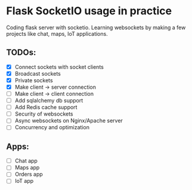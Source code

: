 # Flask SocketIO usage in practice

Coding flask server with socketio.
Learning websockets by making a few projects like chat, maps, IoT applications.


## TODOs:

+ [x] Connect sockets with socket clients
+ [x] Broadcast sockets
+ [x] Private sockets
+ [x] Make client -> server connection
+ [ ] Make client -> client connection
+ [ ] Add sqlalchemy db support
+ [ ] Add Redis cache support
+ [ ] Security of websockets
+ [ ] Async websockets on Nginx/Apache server
+ [ ]	Concurrency and optimization

## Apps:

+ [ ] Chat app
+ [ ] Maps app
+ [ ] Orders app
+ [ ] IoT app